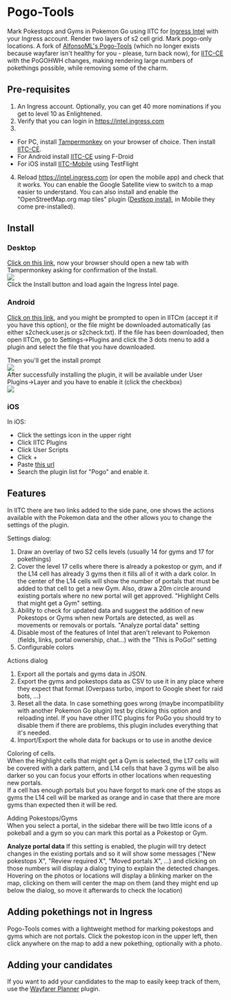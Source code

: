 # Pogo-Tools
Mark Pokestops and Gyms in Pokemon Go using IITC for [Ingress Intel](https://ingress.com/intel) with your Ingress account. Render two layers of s2 cell grid. Mark pogo-only locations. A fork of [AlfonsoML's Pogo-Tools](https://gitlab.com/AlfonsoML/pogo-s2/) (which no longer exists because wayfarer isn't healthy for you - please, turn back now), for [IITC-CE](https://iitc.app/) with the PoGOHWH changes, making rendering large numbers of pokethings possible, while removing some of the charm.

## Pre-requisites
  1. An Ingress account. Optionally, you can get 40 more nominations if you get to level 10 as Enlightened.
  2. Verify that you can login in https://intel.ingress.com
  3.
* For PC, install [Tampermonkey](https://tampermonkey.net/) on your browser of choice. Then install  [IITC-CE](https://iitc.app/build/release/total-conversion-build.user.js).
* For Android install [IITC-CE](https://f-droid.org/packages/org.exarhteam.iitc_mobile/) using F-Droid
* For iOS install [IITC-Mobile](https://testflight.apple.com/join/UOHpFy01) using TestFlight
4. Reload https://intel.ingress.com (or open the mobile app) and check that it works. You can enable the Google Satellite view to switch to a map easier to understand. You can also install and enable the "OpenStreetMap.org map tiles" plugin ([Destkop install](https://iitc.app/build/release/plugins/basemap-openstreetmap.user.js), in Mobile they come pre-installed).
 
## Install
### Desktop
<a href='https://gitlab.com/NvlblNm/pogo-s2/raw/master/s2check.user.js?inline=false'>Click on this link</a>, now your browser should open a new tab with Tampermonkey asking for confirmation of the Install.   
<img src="https://gitlab.com/NvlblNm/pogo-s2/raw/master/assets/tampermonkey_install.png">  
Click the Install button and load again the Ingress Intel page. 

### Android
<a href='https://gitlab.com/NvlblNm/pogo-s2/raw/master/s2check.user.js?inline=false'>Click on this link</a>, and you might be prompted to open in IITCm (accept it if you have this option), or the file might be downloaded automatically (as either s2check.user.js or s2check.txt).
If the file has been downloaded, then open IITCm, go to Settings->Plugins and click the 3 dots menu to add a plugin and select the file that you have downloaded.   

Then you'll get the install prompt  
<img src="https://gitlab.com/NvlblNm/pogo-s2/raw/master/assets/install_prompt.jpg">  
After successfully installing the plugin, it will be available under User Plugins->Layer and you have to enable it (click the checkbox)  
<img src="https://gitlab.com/NvlblNm/pogo-s2/raw/master/assets/enable_plugin.jpg">  

### iOS
In iOS:
- Click the settings icon in the upper right
- Click IITC Plugins
- Click User Scripts
- Click +
- Paste [this url](https://gitlab.com/NvlblNm/pogo-s2/raw/master/s2check.user.js)
- Search the plugin list for "Pogo" and enable it.

## Features
In IITC there are two links added to the side pane, one shows the actions available with the Pokemon data and the other allows you to change the settings of the plugin.
 
Settings dialog:
  1. Draw an overlay of two S2 cells levels (usually 14 for gyms and 17 for pokethings)
  2. Cover the level 17 cells where there is already a pokestop or gym, and if the L14 cell has already 3 gyms then it fills all of it with a dark color. In the center of the L14 cells will show the number of portals that must be added to that cell to get a new Gym. Also, draw a 20m circle around existing portals where no new portal will get approved. "Highlight Cells that might get a Gym" setting.
  3. Ability to check for updated data and suggest the addition of new Pokestops or Gyms when new Portals are detected, as well as movements or removals or portals. "Analyze portal data" setting
  4. Disable most of the features of Intel that aren't relevant to Pokemon (fields, links, portal ownership, chat...) with the "This is PoGo!" setting
  5. Configurable colors
  
Actions dialog
  1. Export all the portals and gyms data in JSON.
  2. Export the gyms and pokestops data as CSV to use it in any place where they expect that format (Overpass turbo, import to Google sheet for raid bots, ...)
  3. Reset all the data. In case something goes wrong (maybe incompatibility with another Pokemon Go plugin) test by clicking this option and reloading intel. If you have other IITC plugins for PoGo you should try to disable them if there are problems, this plugin includes everything that it's needed.  
  4. Import/Export the whole data for backups or to use in anothe device


Coloring of cells.  
When the Highlight cells that might get a Gym is selected, the L17 cells will be covered with a dark pattern, and L14 cells that have 3 gyms will be also darker so you can focus your efforts in other locations when requesting new portals.  
If a cell has enough portals but you have forgot to mark one of the stops as gyms the L14 cell will be marked as orange and in case that there are more gyms than expected then it will be red.
 
Adding Pokestops/Gyms  
When you select a portal, in the sidebar there will be two little icons of a pokeball and a gym so you can mark this portal as a Pokestop or Gym.  

**Analyze portal data**
If this setting is enabled, the plugin will try detect changes in the existing portals and so it will show some messages ("New pokestops X", "Review required X", "Moved portals X", ...) and clicking on those numbers will display a dialog trying to explain the detected changes. Hovering on the photos or locations will display a blinking marker on the map, clicking on them will center the map on them (and they might end up below the dialog, so move it afterwards to check the location)

## Adding pokethings not in Ingress
Pogo-Tools comes with a lightweight method for marking pokestops and gyms which are not portals. Click the pokestop icon in the upper left, then click anywhere on the map to add a new pokething, optionally with a photo.

## Adding your candidates
If you want to add your candidates to the map to easily keep track of them, use the [Wayfarer Planner](https://gitlab.com/NvlblNm/wayfarer/) plugin.

